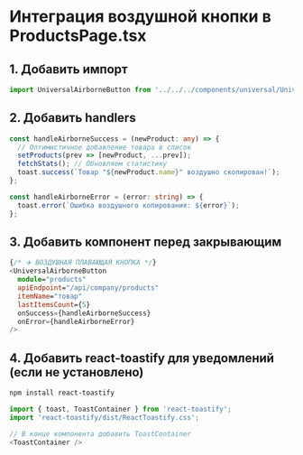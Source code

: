 # Интеграция воздушной кнопки в ProductsPage.tsx

## 1. Добавить импорт
```typescript
import UniversalAirborneButton from '../../../components/universal/UniversalAirborneButton';
```

## 2. Добавить handlers
```typescript
const handleAirborneSuccess = (newProduct: any) => {
  // Оптимистичное добавление товара в список
  setProducts(prev => [newProduct, ...prev]);
  fetchStats(); // Обновляем статистику
  toast.success(`Товар "${newProduct.name}" воздушно скопирован!`);
};

const handleAirborneError = (error: string) => {
  toast.error(`Ошибка воздушного копирования: ${error}`);
};
```

## 3. Добавить компонент перед закрывающим </div>
```typescript
{/* ✈️ ВОЗДУШНАЯ ПЛАВАЮЩАЯ КНОПКА */}
<UniversalAirborneButton
  module="products"
  apiEndpoint="/api/company/products"
  itemName="товар"
  lastItemsCount={5}
  onSuccess={handleAirborneSuccess}
  onError={handleAirborneError}
/>
```

## 4. Добавить react-toastify для уведомлений (если не установлено)
```bash
npm install react-toastify
```

```typescript
import { toast, ToastContainer } from 'react-toastify';
import 'react-toastify/dist/ReactToastify.css';

// В конце компонента добавить ToastContainer
<ToastContainer />
```
